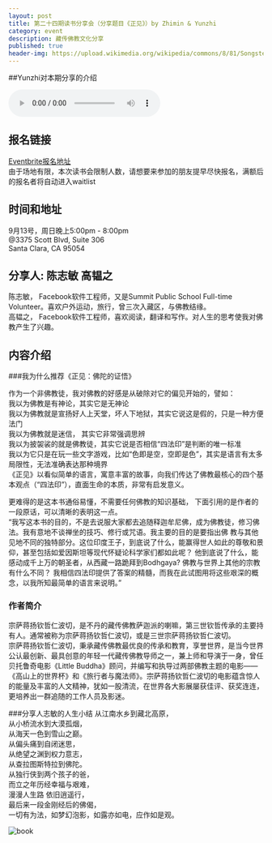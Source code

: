 ```yaml
---
layout: post
title: 第二十四期读书分享会（分享题目《正见》）by Zhimin & Yunzhi
category: event
description: 藏传佛教文化分享
published: true
header-img: https://upload.wikimedia.org/wikipedia/commons/8/81/SongstenGampoandwives.jpg
---
```


##Yunzhi对本期分享的介绍

<audio controls="controls">
   <source src="{{site.www-data-url}}/audio/2015-09-11-yunzhi-intro.mp3" type="audio/mpeg">
 Your browser does not support the audio element.
</audio>

## 报名链接
[Eventbrite报名地址](http://www.eventbrite.com/e/18519396012)  
由于场地有限，本次读书会限制人数，请想要来参加的朋友提早尽快报名，满额后的报名者将自动进入waitlist

## 时间和地址
9月13号，周日晚上5:00pm - 8:00pm  
@3375 Scott Blvd, Suite 306  
Santa Clara, CA 95054

## 分享人: 陈志敏 高韫之
陈志敏， Facebook软件工程师，又是Summit Public School Full-time Volunteer。喜欢户外运动，旅行，曾三次入藏区，与佛教结缘。  
高韫之， Facebook软件工程师，喜欢阅读，翻译和写作。对人生的思考使我对佛教产生了兴趣。

## 内容介绍

###我为什么推荐《正见：佛陀的证悟》

作为一个非佛教徒，我对佛教的好感是从破除对它的偏见开始的，譬如：  
我以为佛教是有神论，其实它是无神论  
我以为佛教就是宣扬好人上天堂，坏人下地狱，其实它说这是假的，只是一种方便法门  
我以为佛教就是迷信， 其实它非常强调思辨  
我以为披袈裟的就是佛教徒，其实它说是否相信“四法印”是判断的唯一标准  
我以为它只是在玩一些文字游戏，比如“色即是空，空即是色”，其实是语言有太多局限性，无法准确表达那种境界  
《正见》以看似简单的语言，寓意丰富的故事，向我们传达了佛教最核心的四个基本观点（“四法印”），直面生命的本质，非常有启发意义。

更难得的是这本书通俗易懂，不需要任何佛教的知识基础， 下面引用的是作者的一段原话，可以清晰的表明这一点。  
“我写这本书的目的，不是去说服大家都去追随释迦牟尼佛，成为佛教徒，修习佛法。我有意地不谈禅坐的技巧、修行或咒语。我主要的目的是要指出佛 教与其他见地不同的独特部分。这位印度王子，到底说了什么，能赢得世人如此的尊敬和景仰，甚至包括如爱因斯坦等现代怀疑论科学家们都如此呢？ 他到底说了什么，能感动成千上万的朝圣者，从西藏一路跪拜到Bodhgaya? 佛教与世界上其他的宗教有什么不同？ 我相信四法印提供了答案的精髓，而我在此试图用将这些艰深的概念，以我所知最简单的语言来说明。” 

### 作者简介
宗萨蒋扬钦哲仁波切，是不丹的藏传佛教萨迦派的喇嘛，第三世钦哲传承的主要持有人。通常被称为宗萨蒋扬钦哲仁波切，或是三世宗萨蒋扬钦哲仁波切。  
宗萨蒋扬钦哲仁波切，秉承藏传佛教最优良的传承和教育，享誉世界，是当今世界公认最创新、最具创意的年轻一代藏传佛教导师之一，兼上师和导演于一身，曾任贝托鲁奇电影《Little Buddha》顾问，并编写和执导过两部佛教主题的电影——《高山上的世界杯》和《旅行者与魔法师》。宗萨蒋扬钦哲仁波切的电影蕴含惊人的能量及丰富的人文精神，犹如一股清流，在世界各大影展屡获佳评、获奖连连，更培养出一群追随的工作人员及影迷。

###分享人志敏的人生小结
从江南水乡到藏北高原，  
从小桥流水到大漠孤烟，  
从海天一色到雪山之巅。  
从偏头痛到自闭迷思，  
从绝望之渊到权力意志，  
从查拉图斯特拉到佛陀。  
从独行侠到两个孩子的爸，  
而立之年历经幸福与艰难，  
漫漫人生路 依旧逍遥行，  
最后来一段金刚经后的佛偈，  
一切有为法，如梦幻泡影，如露亦如电，应作如是观。

![book](http://i2.sinaimg.cn/ast/2012/1010/S73344T1349859239373.jpg)
